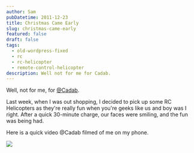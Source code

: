 ```yaml
---
author: Sam
pubDatetime: 2011-12-23
title: Christmas Came Early
slug: christmas-came-early
featured: false
draft: false
tags:
  - old-wordpress-fixed
  - rc
  - rc-helicopter
  - remote-control-helicopter
description: Well not for me for Cadab.
---
```

Well, not for me, for [@Cadab](http://www.imjam.es).

Last week, when I was out shopping, I decided to pick up some RC Helicopters as they're really fun when you're geeks like us and boy was I right. After a quick 30-minute charge, our faces were smiling, and the fun was being had.

Here is a quick video @Cadab filmed of me on my phone.

![](/assets/2011/2011-12-23-rc-helicopters-yellow.jpg)